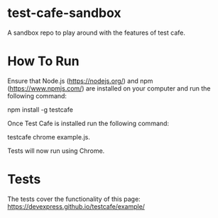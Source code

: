 # test-cafe-sandbox

A sandbox repo to play around with the features of test cafe.

# How To Run

Ensure that Node.js (https://nodejs.org/) and npm (https://www.npmjs.com/) 
are installed on your computer and run the following command:

npm install -g testcafe

Once Test Cafe is installed run the following command:

testcafe chrome example.js.

Tests will now run using Chrome.

# Tests

The tests cover the functionality of this page: https://devexpress.github.io/testcafe/example/
